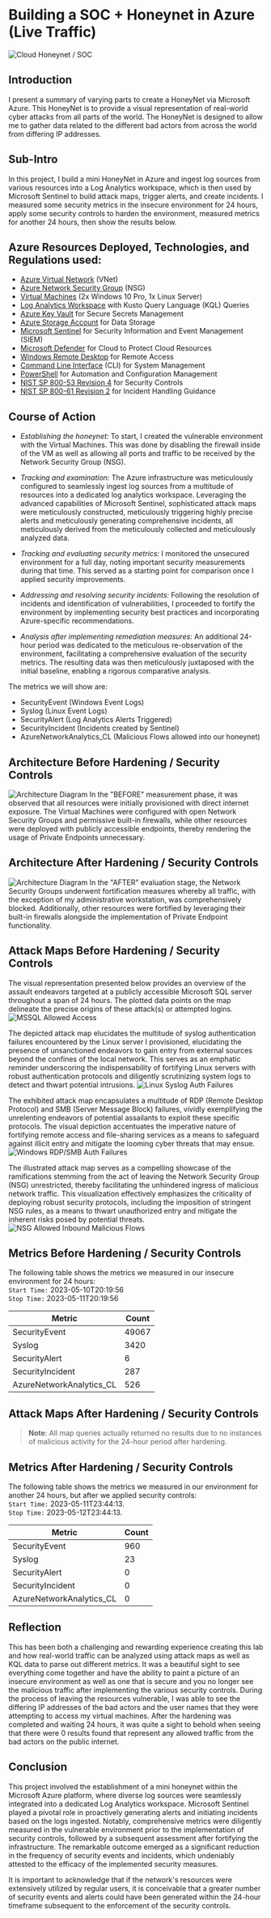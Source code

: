 <!--# Azure-SOC-Honeynet-Project-->
# Building a SOC + Honeynet in Azure (Live Traffic)
![Cloud Honeynet / SOC](https://i.imgur.com/KGOvcdw.gif)

## Introduction
I present a summary of varying parts to create a HoneyNet via Microsoft Azure. This HoneyNet is to provide a visual representation of real-world cyber attacks from all parts of the world. The HoneyNet is designed to allow me to gather data related to the different bad actors from across the world from differing IP addresses.

## Sub-Intro
In this project, I build a mini HoneyNet in Azure and ingest log sources from various resources into a Log Analytics workspace, which is then used by Microsoft Sentinel to build attack maps, trigger alerts, and create incidents. I measured some security metrics in the insecure environment for 24 hours, apply some security controls to harden the environment, measured metrics for another 24 hours, then show the results below. 


## Azure Resources Deployed, Technologies, and Regulations used:
- [Azure Virtual Network](https://learn.microsoft.com/en-us/azure/virtual-network/virtual-networks-overview) (VNet)
- [Azure Network Security Group](https://learn.microsoft.com/en-us/azure/virtual-network/network-security-groups-overview) (NSG)
- [Virtual Machines](https://learn.microsoft.com/en-us/azure/virtual-machines/overview) (2x Windows 10 Pro, 1x Linux Server)
- [Log Analytics Workspace](https://learn.microsoft.com/en-us/azure/azure-monitor/logs/log-analytics-workspace-overview) with Kusto Query Language (KQL) Queries
- [Azure Key Vault](https://learn.microsoft.com/en-us/azure/key-vault/general/basic-concepts) for Secure Secrets Management
- [Azure Storage Account](https://learn.microsoft.com/en-us/azure/storage/common/storage-account-overview) for Data Storage
- [Microsoft Sentinel](https://learn.microsoft.com/en-us/azure/sentinel/overview) for Security Information and Event Management (SIEM)
- [Microsoft Defender](https://learn.microsoft.com/en-us/azure/defender-for-cloud/defender-for-cloud-introduction) for Cloud to Protect Cloud Resources
- [Windows Remote Desktop](https://support.microsoft.com/en-us/windows/how-to-use-remote-desktop-5fe128d5-8fb1-7a23-3b8a-41e636865e8c) for Remote Access
- [Command Line Interface](https://www.w3schools.com/whatis/whatis_cli.asp) (CLI) for System Management
- [PowerShell](https://learn.microsoft.com/en-us/powershell/scripting/overview?view=powershell-7.3) for Automation and Configuration Management
- [NIST SP 800-53 Revision 4](https://csrc.nist.gov/publications/detail/sp/800-53/rev-5/final) for Security Controls
- [NIST SP 800-61 Revision 2](https://www.nist.gov/privacy-framework/nist-sp-800-61) for Incident Handling Guidance

## Course of Action
- *Establishing the honeynet:* To start, I created the vulnerable environment with the Virtual Machines. This was done by disabling the firewall inside of the VM as well as allowing all ports and traffic to be received by the Network Security Group (NSG).

- *Tracking and examination:* The Azure infrastructure was meticulously configured to seamlessly ingest log sources from a multitude of resources into a dedicated log analytics workspace. Leveraging the advanced capabilities of Microsoft Sentinel, sophisticated attack maps were meticulously constructed, meticulously triggering highly precise alerts and meticulously generating comprehensive incidents, all meticulously derived from the meticulously collected and meticulously analyzed data.

- *Tracking and evaluating security metrics:* I monitored the unsecured environment for a full day, noting important security measurements during that time. This served as a starting point for comparison once I applied security improvements.

- *Addressing and resolving security incidents:* Following the resolution of incidents and identification of vulnerabilities, I proceeded to fortify the environment by implementing security best practices and incorporating Azure-specific recommendations.

- *Analysis after implementing remediation measures:* An additional 24-hour period was dedicated to the meticulous re-observation of the environment, facilitating a comprehensive evaluation of the security metrics. The resulting data was then meticulously juxtaposed with the initial baseline, enabling a rigorous comparative analysis.

The metrics we will show are:
- SecurityEvent (Windows Event Logs)
- Syslog (Linux Event Logs)
- SecurityAlert (Log Analytics Alerts Triggered)
- SecurityIncident (Incidents created by Sentinel)
- AzureNetworkAnalytics_CL (Malicious Flows allowed into our honeynet)

## Architecture Before Hardening / Security Controls
![Architecture Diagram](https://i.imgur.com/gBvHJo4.gif)
In the "BEFORE" measurement phase, it was observed that all resources were initially provisioned with direct internet exposure. The Virtual Machines were configured with open Network Security Groups and permissive built-in firewalls, while other resources were deployed with publicly accessible endpoints, thereby rendering the usage of Private Endpoints unnecessary.

## Architecture After Hardening / Security Controls
![Architecture Diagram](https://i.imgur.com/oQtbais.gif)
In the "AFTER" evaluation stage, the Network Security Groups underwent fortification measures whereby all traffic, with the exception of my administrative workstation, was comprehensively blocked. Additionally, other resources were fortified by leveraging their built-in firewalls alongside the implementation of Private Endpoint functionality.

## Attack Maps Before Hardening / Security Controls
The visual representation presented below provides an overview of the assault endeavors targeted at a publicly accessible Microsoft SQL server throughout a span of 24 hours. The plotted data points on the map delineate the precise origins of these attack(s) or attempted logins.
![MSSQL Allowed Access](https://i.imgur.com/UHVHIGM.png) <br />

The depicted attack map elucidates the multitude of syslog authentication failures encountered by the Linux server I provisioned, elucidating the presence of unsanctioned endeavors to gain entry from external sources beyond the confines of the local network. This serves as an emphatic reminder underscoring the indispensability of fortifying Linux servers with robust authentication protocols and diligently scrutinizing system logs to detect and thwart potential intrusions.
![Linux Syslog Auth Failures](https://i.imgur.com/8QbjEwL.png) <br />

The exhibited attack map encapsulates a multitude of RDP (Remote Desktop Protocol) and SMB (Server Message Block) failures, vividly exemplifying the unrelenting endeavors of potential assailants to exploit these specific protocols. The visual depiction accentuates the imperative nature of fortifying remote access and file-sharing services as a means to safeguard against illicit entry and mitigate the looming cyber threats that may ensue.
![Windows RDP/SMB Auth Failures](https://i.imgur.com/ALHFE3u.png) <br />

The illustrated attack map serves as a compelling showcase of the ramifications stemming from the act of leaving the Network Security Group (NSG) unrestricted, thereby facilitating the unhindered ingress of malicious network traffic. This visualization effectively emphasizes the criticality of deploying robust security protocols, including the imposition of stringent NSG rules, as a means to thwart unauthorized entry and mitigate the inherent risks posed by potential threats.
![NSG Allowed Inbound Malicious Flows](https://i.imgur.com/W2iCXmv.png)


## Metrics Before Hardening / Security Controls

The following table shows the metrics we measured in our insecure environment for 24 hours:
<br />
`Start Time:` 2023-05-10T20:19:56 <br/>
`Stop Time:` 2023-05-11T20:19:56

| Metric                   | Count
| ------------------------ | -----
| SecurityEvent            | 49067
| Syslog                   | 3420
| SecurityAlert            | 6
| SecurityIncident         | 287
| AzureNetworkAnalytics_CL | 526

## Attack Maps After Hardening / Security Controls

  >**Note**: All map queries actually returned no results due to no instances of malicious activity for the 24-hour period after hardening.

## Metrics After Hardening / Security Controls

The following table shows the metrics we measured in our environment for another 24 hours, but after we applied security controls:
<br />
`Start Time:` 2023-05-11T23:44:13.<br />
`Stop Time:`	2023-05-12T23:44:13.

| Metric                   | Count
| ------------------------ | -----
| SecurityEvent            | 960
| Syslog                   | 23
| SecurityAlert            | 0
| SecurityIncident         | 0
| AzureNetworkAnalytics_CL | 0

## Reflection
This has been both a challenging and rewarding experience creating this lab and how real-world traffic can be analyzed using attack maps as well as KQL data to parse out different metrics. It was a beautiful sight to see everything come together and have the ability to paint a picture of an insecure environment as well as one that is secure and you no longer see the malicious traffic after implementing the various security controls. During the process of leaving the resources vulnerable, I was able to see the differing IP addresses of the bad actors and the user names that they were attempting to access my virtual machines. After the hardening was completed and waiting 24 hours, it was quite a sight to behold when seeing that there were 0 results found that represent any allowed traffic from the bad actors on the public internet.

## Conclusion
This project involved the establishment of a mini honeynet within the Microsoft Azure platform, where diverse log sources were seamlessly integrated into a dedicated Log Analytics workspace. Microsoft Sentinel played a pivotal role in proactively generating alerts and initiating incidents based on the logs ingested. Notably, comprehensive metrics were diligently measured in the vulnerable environment prior to the implementation of security controls, followed by a subsequent assessment after fortifying the infrastructure. The remarkable outcome emerged as a significant reduction in the frequency of security events and incidents, which undeniably attested to the efficacy of the implemented security measures.

It is important to acknowledge that if the network's resources were extensively utilized by regular users, it is conceivable that a greater number of security events and alerts could have been generated within the 24-hour timeframe subsequent to the enforcement of the security controls.
